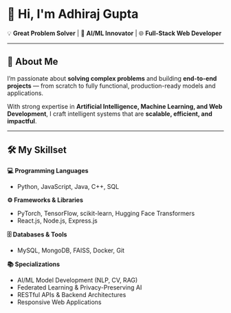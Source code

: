 # 👋 Hi, I'm Adhiraj Gupta

💡 **Great Problem Solver** | 🤖 **AI/ML Innovator** | 🌐 **Full-Stack Web Developer**

---

## 🚀 About Me
I’m passionate about **solving complex problems** and building **end-to-end projects** — from scratch to fully functional, production-ready models and applications.

With strong expertise in **Artificial Intelligence, Machine Learning, and Web Development**, I craft intelligent systems that are **scalable, efficient, and impactful**.

---

## 🛠 My Skillset

**💻 Programming Languages**
- Python, JavaScript, Java, C++, SQL

**⚙️ Frameworks & Libraries**
- PyTorch, TensorFlow, scikit-learn, Hugging Face Transformers
- React.js, Node.js, Express.js

**🗄 Databases & Tools**
- MySQL, MongoDB, FAISS, Docker, Git

**📚 Specializations**
- AI/ML Model Development (NLP, CV, RAG)
- Federated Learning & Privacy-Preserving AI
- RESTful APIs & Backend Architectures
- Responsive Web Applications
